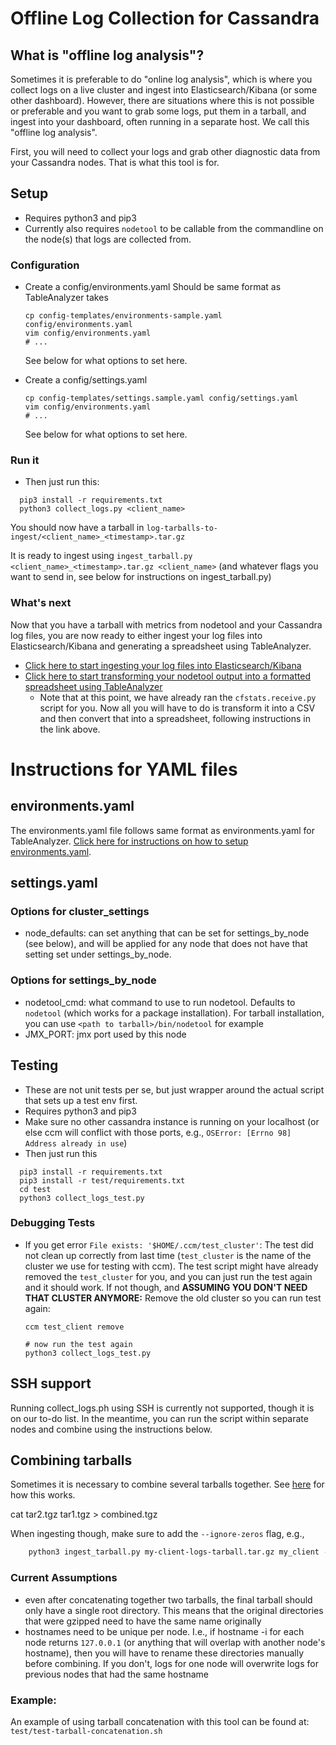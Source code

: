 # Offline Log Collection for Cassandra
## What is "offline log analysis"?
Sometimes it is preferable to do "online log analysis", which is where you collect logs on a live cluster and ingest into Elasticsearch/Kibana (or some other dashboard). However, there are situations where this is not possible or preferable and you want to grab some logs, put them in a tarball, and ingest into your dashboard, often running in a separate host. We call this "offline log analysis". 

First, you will need to collect your logs and grab other diagnostic data from your Cassandra nodes. That is what this tool is for.

## Setup
- Requires python3 and pip3
-  Currently also requires `nodetool` to be callable from the commandline on the node(s) that logs are collected from.

### Configuration
- Create a config/environments.yaml
    Should be same format as TableAnalyzer takes
    ```
    cp config-templates/environments-sample.yaml config/environments.yaml
    vim config/environments.yaml
    # ...
    ```

    See below for what options to set here.

- Create a config/settings.yaml
    ```
    cp config-templates/settings.sample.yaml config/settings.yaml
    vim config/environments.yaml
    # ...
    ```
    See below for what options to set here.

### Run it
- Then just run this:
```
  pip3 install -r requirements.txt
  python3 collect_logs.py <client_name>
```

You should now have a tarball in `log-tarballs-to-ingest/<client_name>_<timestamp>.tar.gz`

It is ready to ingest using `ingest_tarball.py <client_name>_<timestamp>.tar.gz <client_name>` (and whatever flags you want to send in, see below for instructions on ingest_tarball.py)

### What's next
Now that you have a tarball with metrics from nodetool and your Cassandra log files, you are now ready to either ingest your log files into Elasticsearch/Kibana and generating a spreadsheet using TableAnalyzer. 

- [Click here to start ingesting your log files into Elasticsearch/Kibana](../offline-log-ingester/README.md)
- [Click here to start transforming your nodetool output into a formatted spreadsheet using TableAnalyzer](./TableAnalyzer/README.md#generate-spreadsheet)
  - Note that at this point, we have already ran the `cfstats.receive.py` script for you. Now all you will have to do is transform it into a CSV and then convert that into a spreadsheet, following instructions in the link above.

# Instructions for YAML files

## environments.yaml

The environments.yaml file follows same format as environments.yaml for TableAnalyzer. [Click here for instructions on how to setup environments.yaml](./TableAnalyzer/README.md). 

## settings.yaml

### Options for cluster_settings
- node_defaults: can set anything that can be set for settings_by_node (see below), and will be applied for any node that does not have that setting set under settings_by_node.

### Options for settings_by_node
- nodetool_cmd: what command to use to run nodetool. Defaults to `nodetool` (which works for a package installation). For tarball installation, you can use `<path to tarball>/bin/nodetool` for example
- JMX_PORT: jmx port used by this node

## Testing
- These are not unit tests per se, but just wrapper around the actual script that sets up a test env first.
- Requires python3 and pip3
- Make sure no other cassandra instance is running on your localhost (or else ccm will conflict with those ports, e.g., `OSError: [Errno 98] Address already in use`)
- Then just run this
```
  pip3 install -r requirements.txt
  pip3 install -r test/requirements.txt
  cd test
  python3 collect_logs_test.py
```

### Debugging Tests
- If you get error `File exists: '$HOME/.ccm/test_cluster'`: 
    The test did not clean up correctly from last time (`test_cluster` is the name of the cluster we use for testing with ccm). The test script might have already removed the `test_cluster` for you, and you can just run the test again and it should work. If not though, and **ASSUMING YOU DON'T NEED THAT CLUSTER ANYMORE:** Remove the old cluster so you can run test again: 
    ```
    ccm test_client remove

    # now run the test again
    python3 collect_logs_test.py
    ```

## SSH support
Running collect_logs.ph using SSH is currently not supported, though it is on our to-do list. In the meantime, you can run the script within separate nodes and combine using the instructions below.

## Combining tarballs
Sometimes it is necessary to combine several tarballs together.
See [here](https://superuser.com/a/1122546/654260) for how this works.

cat tar2.tgz tar1.tgz > combined.tgz

When ingesting though, make sure to add the `--ignore-zeros` flag, e.g., 
```bash
    python3 ingest_tarball.py my-client-logs-tarball.tar.gz my_client --ignore-zeros
```

### Current Assumptions
- even after concatenating together two tarballs, the final tarball should only have a single root directory. This means that the original directories that were gzipped need to have the same name originally
- hostnames need to be unique per node. I.e., if hostname -i for each node returns `127.0.0.1` (or anything that will overlap with another node's hostname), then you will have to rename these directories manually before combining. If you don't, logs for one node will overwrite logs for previous nodes that had the same hostname

### Example: 
An example of using tarball concatenation with this tool can be found at: `test/test-tarball-concatenation.sh`

